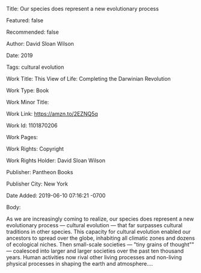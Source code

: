 Title: Our species does represent a new evolutionary process

Featured: false

Recommended: false

Author: David Sloan Wilson

Date: 2019

Tags: cultural evolution

Work Title: This View of Life: Completing the Darwinian Revolution

Work Type: Book

Work Minor Title:  

Work Link: https://amzn.to/2EZNQ5q

Work Id:  1101870206

Work Pages:  

Work Rights:  Copyright

Work Rights Holder:  David Sloan Wilson

Publisher:  Pantheon Books

Publisher City:  New York

Date Added: 2019-06-10 07:16:21 -0700

Body:

As we are increasingly coming to realize, our species does represent a new evolutionary process — cultural evolution — that far surpasses cultural traditions in other species. This capacity for cultural evolution enabled our ancestors to spread over the globe, inhabiting all climatic zones and dozens of ecological niches. Then small-scale societies — "tiny grains of thought"" — coalesced into larger and larger societies over the past ten thousand years. Human activities now rival other living processes and non-living physical processes in shaping the earth and atmosphere….


